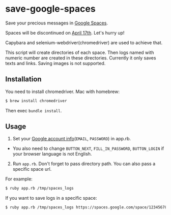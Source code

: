 save-google-spaces
==================

Save your precious messages in [Google Spaces](https://spaces.google.com/).

Spaces will be discontinued on [April 17th](https://support.google.com/spaces/?p=web_default). Let's hurry up!

Capybara and selenium-webdriver(chromedriver) are used to achieve that.

This script will create directories of each space. Then logs named with numeric number are created in these directories.
Currently it only saves texts and links. Saving images is not supported.

Installation
------------

You need to install chromedriver.
Mac with homebrew:

```sh
$ brew install chromedriver
```

Then exec `bundle install`.

Usage
-----

1. Set your [Google account info](https://github.com/nanonanomachine/save-google-spaces/blob/master/app.rb#L5-L6)(`EMAIL`, `PASSWORD`) in app.rb.
  * You also need to change `BUTTON_NEXT`, `FILL_IN_PASSWORD`, `BUTTON_LOGIN` if your browser language is not English.
2. Run `app.rb`. Don't forget to pass directory path. You can also pass a specific space url.

For example:

```sh
$ ruby app.rb /tmp/spaces_logs
```

If you want to save logs in a specific space:

```sh
$ ruby app.rb /tmp/spaces_logs https://spaces.google.com/space/123456789
```
